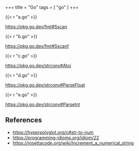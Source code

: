+++
title = "Go"
tags = [ "go" ]
+++

{{< r "a.go" >}}

<https://pkg.go.dev/fmt#Sscan>

{{< r "b.go" >}}

<https://pkg.go.dev/fmt#Sscanf>

{{< r "c.go" >}}

<https://pkg.go.dev/strconv#Atoi>

{{< r "d.go" >}}

<https://pkg.go.dev/strconv#ParseFloat>

{{< r "e.go" >}}

<https://pkg.go.dev/strconv#ParseInt>

## References

- <https://hyperpolyglot.org/c#str-to-num>
- <https://programming-idioms.org/idiom/22>
- <https://rosettacode.org/wiki/Increment_a_numerical_string>
